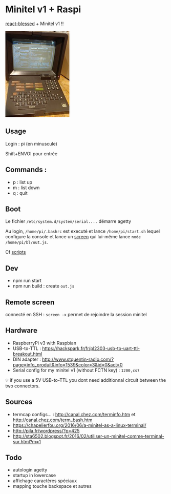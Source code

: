 # Minitel v1 + Raspi

[react-blessed](https://github.com/Yomguithereal/react-blessed) + Minitel v1 !!

![minitel-react](minitel.jpg)

## Usage

Login : pi (en minuscule)

Shift+ENVOI pour entrée

## Commands :

 - p : list up
 - m : list down
 - q : quit

## Boot

Le fichier `/etc/system.d/system/serial....` démarre agetty

Au login, `/home/pi/.bashrc` est executé et lance `/home/pi/start.sh` lequel configure la console et lance un [screen](https://www.gnu.org/software/screen/) qui lui-même lance `node /home/pi/bl/out.js`.

Cf [scripts](./scripts)

## Dev

 - npm run start
 - npm run build : create `out.js`

## Remote screen

connecté en SSH : `screen -x` permet de rejoindre la session minitel

## Hardware

 - RaspberryPi v3 with Raspbian
 - USB-to-TTL : https://hackspark.fr/fr/pl2303-usb-to-uart-ttl-breakout.html
 - DIN adapter : http://www.stquentin-radio.com/?page=info_produit&info=1539&color=3&id=0&act=0
 - Serial config for my minitel v1 (without FCTN key) : `1200,cs7`

💡 if you use a 5V USB-to-TTL you dont need additionnal circuit between the two connectors.

## Sources

 - termcap configs... : http://canal.chez.com/terminfo.htm et http://canal.chez.com/term_bash.htm
 - https://chapelierfou.org/2016/06/a-minitel-as-a-linux-terminal/
 - http://pila.fr/wordpress/?p=425
 - http://sta6502.blogspot.fr/2016/02/utiliser-un-minitel-comme-terminal-sur.html?m=1

## Todo

 - autologin agetty
 - startup in lowercase
 - affichage caractères spéciaux
 - mapping touche backspace et autres